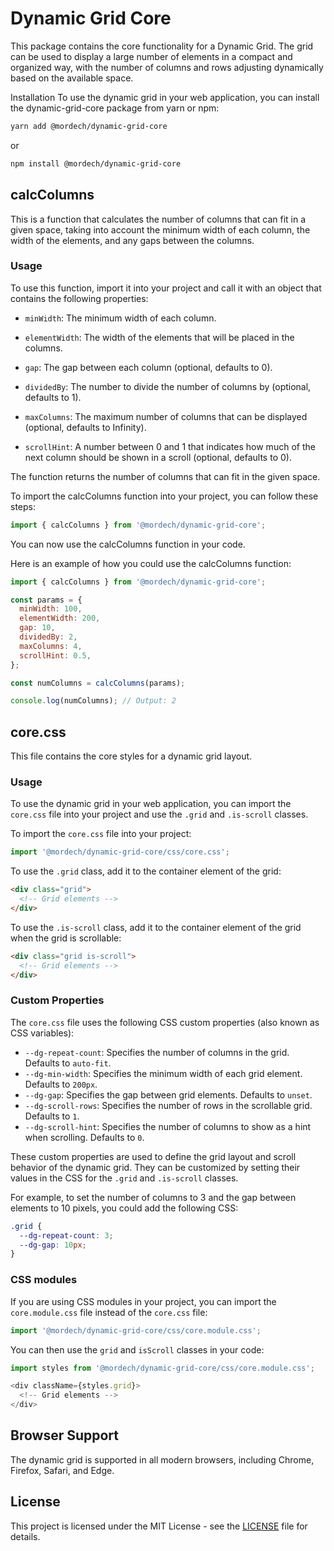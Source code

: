 # Dynamic Grid Core

This package contains the core functionality for a Dynamic Grid.
The grid can be used to display a large number of elements in a compact and organized way, with the number of columns and rows adjusting dynamically based on the available space.

Installation
To use the dynamic grid in your web application, you can install the dynamic-grid-core package from yarn or npm:

```bash
yarn add @mordech/dynamic-grid-core
```

or

```bash
npm install @mordech/dynamic-grid-core
```

## calcColumns

This is a function that calculates the number of columns that can fit in a given space, taking into account the minimum width of each column, the width of the elements, and any gaps between the columns.

### Usage
To use this function, import it into your project and call it with an object that contains the following properties:

- `minWidth`: The minimum width of each column.

- `elementWidth`: The width of the elements that will be placed in the columns.

- `gap`: The gap between each column (optional, defaults to 0).

- `dividedBy`: The number to divide the number of columns by (optional, defaults to 1).

- `maxColumns`: The maximum number of columns that can be displayed (optional, defaults to Infinity).

- `scrollHint`: A number between 0 and 1 that indicates how much of the next column should be shown in a scroll (optional, defaults to 0).

The function returns the number of columns that can fit in the given space.

To import the calcColumns function into your project, you can follow these steps:

```js
import { calcColumns } from '@mordech/dynamic-grid-core';
```

You can now use the calcColumns function in your code.

Here is an example of how you could use the calcColumns function:

```js
import { calcColumns } from '@mordech/dynamic-grid-core';

const params = {
  minWidth: 100,
  elementWidth: 200,
  gap: 10,
  dividedBy: 2,
  maxColumns: 4,
  scrollHint: 0.5,
};

const numColumns = calcColumns(params);

console.log(numColumns); // Output: 2
```

## core.css

This file contains the core styles for a dynamic grid layout.

### Usage

To use the dynamic grid in your web application, you can import the `core.css` file into your project and use the `.grid` and `.is-scroll` classes.

To import the `core.css` file into your project:

```js
import '@mordech/dynamic-grid-core/css/core.css';
```

To use the `.grid` class, add it to the container element of the grid:

```html
<div class="grid">
  <!-- Grid elements -->
</div>
```

To use the `.is-scroll` class, add it to the container element of the grid when the grid is scrollable:

```html
<div class="grid is-scroll">
  <!-- Grid elements -->
</div>
```

### Custom Properties

The `core.css` file uses the following CSS custom properties (also known as CSS variables):

- `--dg-repeat-count`: Specifies the number of columns in the grid. Defaults to `auto-fit`.
- `--dg-min-width`: Specifies the minimum width of each grid element. Defaults to `200px`.
- `--dg-gap`: Specifies the gap between grid elements. Defaults to `unset`.
- `--dg-scroll-rows`: Specifies the number of rows in the scrollable grid. Defaults to `1`.
- `--dg-scroll-hint`: Specifies the number of columns to show as a hint when scrolling. Defaults to `0`.

These custom properties are used to define the grid layout and scroll behavior of the dynamic grid. They can be customized by setting their values in the CSS for the `.grid` and `.is-scroll` classes.

For example, to set the number of columns to 3 and the gap between elements to 10 pixels, you could add the following CSS:

```css
.grid {
  --dg-repeat-count: 3;
  --dg-gap: 10px;
}
```

### CSS modules

If you are using CSS modules in your project, you can import the `core.module.css` file instead of the `core.css` file:

```js
import '@mordech/dynamic-grid-core/css/core.module.css';
```

You can then use the `grid` and `isScroll` classes in your code:

```js
import styles from '@mordech/dynamic-grid-core/css/core.module.css';

<div className={styles.grid}>
  <!-- Grid elements -->
</div>
```

## Browser Support

The dynamic grid is supported in all modern browsers, including Chrome, Firefox, Safari, and Edge.

## License

This project is licensed under the MIT License - see the [LICENSE](LICENSE) file for details.
